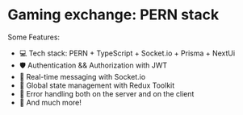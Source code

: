 # Gaming exchange: PERN stack

Some Features:

-   💻 Tech stack: PERN + TypeScript + Socket.io + Prisma + NextUi
-   🛡️ Authentication && Authorization with JWT
-   💬 Real-time messaging with Socket.io
-   👀 Global state management with Redux Toolkit
-   🐞 Error handling both on the server and on the client
-   🤫 And much more!